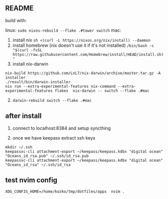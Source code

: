 ## README

build with:

linux: `sudo nixos-rebuild --flake .#tower switch`
mac: 
  1. install nix `sh <(curl -L https://nixos.org/nix/install) --daemon`
  1. install homebrew (nix doesn't use it if it's not installed) `/bin/bash -c "$(curl -fsSL https://raw.githubusercontent.com/Homebrew/install/HEAD/install.sh)"`
  2. install nix-darwin 
  ```
nix-build https://github.com/LnL7/nix-darwin/archive/master.tar.gz -A installer
./result/bin/darwin-installer
 nix run --extra-experimental-features nix-command --extra-experimental-features flakes  nix-darwin -- switch --flake .#mac
  ```
  2. `darwin-rebuild switch --flake .#mac`


## after install

1. connect to localhost:8384 and setup syncthing

2. once we have keepass extract ssh keys

```
mkdir ~/.ssh
keepassxc-cli attachment-export ~/keepass/keepass.kdbx "digital ocean" "Oceans_id_rsa.pub" ~/.ssh/id_rsa.pub
keepassxc-cli attachment-export ~/keepass/keepass.kdbx "digital ocean" "Oceans_id_rsa" ~/.ssh/id_rsa
````

## test nvim config 

```
XDG_CONFIG_HOME=/home/kozko/tmp/dotfiles/apps  nvim .
```
